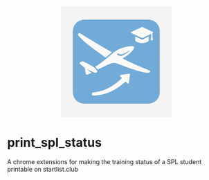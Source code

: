 
<p align="center">
    <img src="src/icons/icon1024.png" width="256" height="256">
</p>

# print_spl_status
A chrome extensions for making the training status of a SPL student printable on startlist.club